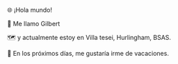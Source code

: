 🌐 ¡Hola mundo!

👋 Me llamo Gilbert

🗺️ y actualmente estoy en Villa tesei, Hurlingham, BSAS.

📆 En los próximos días, me gustaría irme de vacaciones.

